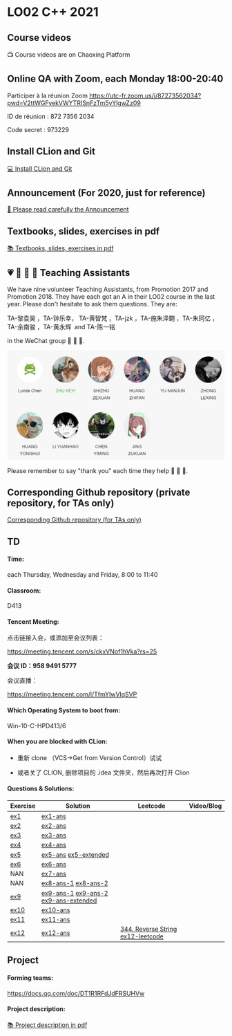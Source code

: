 # LO02 C++ 2021

## Course videos

:tv: Course videos are on Chaoxing Platform

## Online QA with Zoom, each Monday 18:00-20:40

Participer à la réunion Zoom https://utc-fr.zoom.us/j/87273562034?pwd=V2ttWGFyekVWYTRISnFzTm5yYlgwZz09

ID de réunion : 872 7356 2034 

Code secret : 973229

## Install CLion and Git

[:computer: Install CLion and Git](https://gitee.com/lundechen/hello)

## Announcement (For 2020, just for reference)

[:loudspeaker: Please read carefully the Announcement](../master/Announcement.md)

## Textbooks, slides, exercises in pdf

[:books: Textbooks, slides, exercises in pdf](../../tree/master/pdf)

## :heartpulse: :rocket: :musical_note: :100: Teaching Assistants
We have nine volunteer Teaching Assistants, from Promotion 2017 and Promotion 2018.
They have each got an A in their LO02 course in the last year.
Please don't hesitate to ask them questions.
They are:

TA-黎袁昊 ，TA-钟乐幸， TA-黄智梵 ，TA-jzk ，TA-施朱泽翾 ，TA-朱珂亿 ，TA-余南骏 ，TA-黄永辉  and TA-陈一铭 

in the WeChat group :rocket: :rocket: :rocket:.

![](img/ta.png)

Please remember to say "thank you" each time they help :clap: :clap: :clap:.

## Corresponding Github repository (private repository, for TAs only)

[Corresponding Github repository (for TAs only)](https://github.com/cppshu/cpp_2021/tree/master)

## TD

#### Time: 
each Thursday, Wednesday and Friday, 8:00 to 11:40

#### Classroom: 
D413

#### Tencent Meeting:

点击链接入会，或添加至会议列表：

https://meeting.tencent.com/s/ckxVNof1hVka?rs=25

**会议 ID：958 9491 5777**

会议直播：

https://meeting.tencent.com/l/TfmYIwVlqSVP
 
#### Which Operating System to boot from:
Win-10-C-HPD413/6


#### When you are blocked with CLion:

- 重新 clone （VCS->Get from Version Control）试试

- 或者关了 CLION, 删除项目的 .idea 文件夹，然后再次打开 Clion

#### Questions & Solutions:

Exercise | Solution  | Leetcode  | Video/Blog
---------------- | ----------------  | ----------------| ----------------: 
[ex1](../../tree/ex1) | [ex1-ans](../../tree/ex1-ans)  | |
[ex2](../../tree/ex2) | [ex2-ans](../../tree/ex2-ans) | |
[ex3](../../tree/ex3) | [ex3-ans](../../tree/ex3-ans) | |
[ex4](../../tree/ex4) | [ex4-ans](../../tree/ex4-ans)  | |
[ex5](../../tree/ex5) | [ex5-ans](../../tree/ex5-ans)  [ex5-extended](../../tree/ex5-extended) | |
[ex6](../../tree/ex6) | [ex6-ans](../../tree/ex6-ans) | |
NAN                   | [ex7-ans](../../tree/ex7-ans) | |
NAN                   | [ex8-ans-1](../../tree/ex8-ans-1) [ex8-ans-2](../../tree/ex8-ans-2) | |
[ex9](../../tree/ex9) | [ex9-ans-1](../../tree/ex9-ans-1) [ex9-ans-2](../../tree/ex9-ans-2) [ex9-ans-extended](../../tree/ex9-ans-extended)  | |
[ex10](../../tree/ex10) | [ex10-ans](../../tree/ex10-ans)  | |
[ex11](../../tree/ex11) | [ex11-ans](../../tree/ex11-ans)  | |
[ex12](../../tree/ex12) | [ex12-ans](../../tree/ex12-ans)  | [344. Reverse String](https://leetcode.com/problems/reverse-string/) [ex12-leetcode](../../tree/ex12-leetcode) | |








## Project

#### Forming teams: 

https://docs.qq.com/doc/DT1R1RFdJdFRSUHVw

#### Project description:
[:books: Project description in pdf](../../tree/master/project)
 



